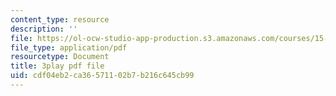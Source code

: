 ```yaml
---
content_type: resource
description: ''
file: https://ol-ocw-studio-app-production.s3.amazonaws.com/courses/15-s12-blockchain-and-money-fall-2018/cdf04eb2ca36571102b7b216c645cb99_CJCKTixMb70.pdf
file_type: application/pdf
resourcetype: Document
title: 3play pdf file
uid: cdf04eb2-ca36-5711-02b7-b216c645cb99
---
```

